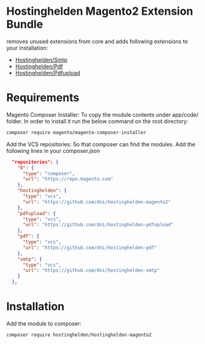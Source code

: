 # Hostinghelden Magento2 Extension Bundle

removes unused extensions from core and adds following extensions to your installation:

* [Hostinghelden/Smtp](https://github.com/dni/hostinghelden-smtp)
* [Hostinghelden/Pdf](https://github.com/dni/hostinghelden-pdf)
* [Hostinghelden/Pdfupload](https://github.com/dni/hostinghelden-pdfupload)

# Requirements

Magento Composer Installer: To copy the module contents under app/code/ folder. In order to install it run the below command on the root directory:

```sh
composer require magento/magento-composer-installer
```

Add the VCS repositories: So that composer can find the modules. Add the following lines in your composer.json

```json
  "repositories": {
    "0": {
      "type": "composer",
      "url": "https://repo.magento.com"
    },
    "hostinghelden": {
      "type": "vcs",
      "url": "https://github.com/dni/hostinghelden-magento2"
    },
    "pdfupload": {
      "type": "vcs",
      "url": "https://github.com/dni/hostinghelden-pdfupload"
    },
    "pdf": {
      "type": "vcs",
      "url": "https://github.com/dni/hostinghelden-pdf"
    },
    "smtp": {
      "type": "vcs",
      "url": "https://github.com/dni/hostinghelden-smtp"
    }
  },
```

# Installation

Add the module to composer:

```sh
composer require hostinghelden/hostinghelden-magento2
```
